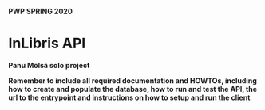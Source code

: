 **PWP SPRING 2020**
# InLibris API

**Panu Mölsä solo project**

__Remember to include all required documentation and HOWTOs, including how to create and populate the database, how to run and test the API, the url to the entrypoint and instructions on how to setup and run the client__



